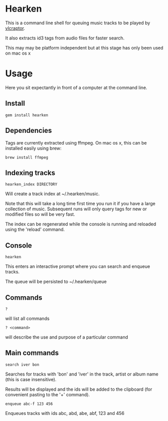 # Hearken

This is a command line shell for queuing music tracks to be played
by [vlcraptor](https://github.com/markryall/vlcraptor).

It also extracts id3 tags from audio files for faster search.

This may may be platform independent but at this stage has only been used on mac os x

# Usage

Here you sit expectantly in front of a computer at the command line.

## Install

    gem install hearken

## Dependencies

Tags are currently extracted using ffmpeg.  On mac os x, this can be installed easily using brew:

    brew install ffmpeg

## Indexing tracks

    hearken_index DIRECTORY

Will create a track index at ~/.hearken/music.

Note that this will take a long time first time you run it if you have a large collection of music.  Subsequent
runs will only query tags for new or modified files so will be very fast.

The index can be regenerated while the console is running and reloaded using the 'reload' command.

## Console

    hearken

This enters an interactive prompt where you can search and enqueue tracks.

The queue will be persisted to ~/.hearken/queue

## Commands

    ?

will list all commands

    ? <command>

will describe the use and purpose of a particular command

## Main commands

    search iver bon

Searches for tracks with 'bon' and 'iver' in the track, artist or album name (this is case insensitive).

Results will be displayed and the ids will be added to the clipboard (for convenient pasting to the '+' command).

    enqueue abc-f 123 456

Enqueues tracks with ids abc, abd, abe, abf, 123 and 456
